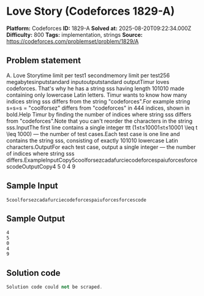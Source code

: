 # Love Story (Codeforces 1829-A)

**Platform:** Codeforces
**ID:** 1829-A
**Solved at:** 2025-08-20T09:22:34.000Z
**Difficulty:** 800
**Tags:** implementation, strings
**Source:** https://codeforces.com/problemset/problem/1829/A

## Problem statement
A. Love Storytime limit per test1 secondmemory limit per test256 megabytesinputstandard inputoutputstandard outputTimur loves codeforces. That's why he has a string sss having length 101010 made containing only lowercase Latin letters. Timur wants to know how many indices string sss differs from the string "codeforces".For example string s=s=s = "coolforsez" differs from "codeforces" in 444 indices, shown in bold.Help Timur by finding the number of indices where string sss differs from "codeforces".Note that you can't reorder the characters in the string sss.InputThe first line contains a single integer ttt (1≤t≤10001≤t≤10001 \leq t \leq 1000) — the number of test cases.Each test case is one line and contains the string sss, consisting of exactly 101010 lowercase Latin characters.OutputFor each test case, output a single integer — the number of indices where string sss differs.ExampleInputCopy5coolforsezcadafurciecodeforcespaiuforcesforcescodeOutputCopy4
5
0
4
9

## Sample Input
```
5coolforsezcadafurciecodeforcespaiuforcesforcescode
```

## Sample Output
```
4
5
0
4
9
```

## Solution code
```cpp
Solution code could not be scraped.
```